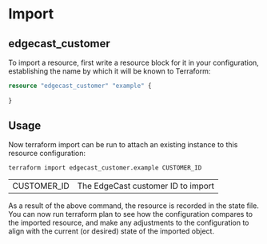 # Import
## edgecast_customer 

To import a resource, first write a resource block for it in your configuration, establishing the name by which it will be known to Terraform:

```terraform
resource "edgecast_customer" "example" {
  
}
```

## Usage
Now terraform import can be run to attach an existing instance to this resource configuration:


```shell
terraform import edgecast_customer.example CUSTOMER_ID 
```
|              |                                   |
|:-------------|-----------------------------------|
| CUSTOMER_ID | The EdgeCast customer ID to import |

As a result of the above command, the resource is recorded in the state file. You can now run terraform plan to see how the configuration compares to the imported resource, and make any adjustments to the configuration to align with the current (or desired) state of the imported object.

